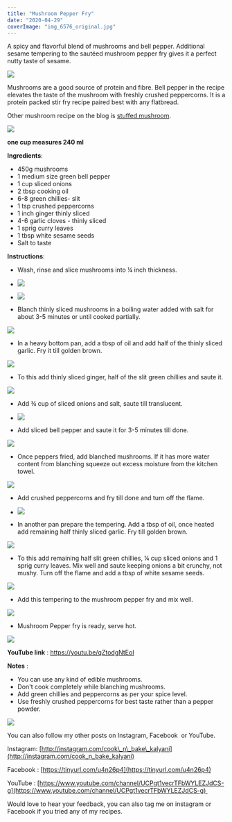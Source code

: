 ```yaml
---
title: "Mushroom Pepper Fry"
date: "2020-04-29"
coverImage: "img_6576_original.jpg"
---
```


A spicy and flavorful blend of mushrooms and bell pepper. Additional sesame tempering to the sautéed mushroom pepper fry gives it a perfect nutty taste of sesame.

![](https://cooknbakekalyani.files.wordpress.com/2020/04/img_6581_original.jpg?w=1024)

Mushrooms are a good source of protein and fibre. Bell pepper in the recipe elevates the taste of the mushroom with freshly crushed peppercorns. It is a protein packed stir fry recipe paired best with any flatbread.

Other mushroom recipe on the blog is [stuffed mushroom](https://cooknbakekalyani.wordpress.com/2020/01/27/stuffed-mushroom/).

![](https://cooknbakekalyani.files.wordpress.com/2020/04/img_6580_original.jpg?w=1024)

**one cup measures 240 ml**

**Ingredients**: 

- 450g mushrooms 
- 1 medium size green bell pepper 
- 1 cup sliced onions 
- 2 tbsp cooking oil 
- 6-8 green chillies- slit 
- 1 tsp crushed peppercorns 
- 1 inch ginger thinly sliced 
- 4-6 garlic cloves - thinly sliced 
- 1 sprig curry leaves 
- 1 tbsp white sesame seeds 
- Salt to taste 

**Instructions**:

- Wash, rinse and slice mushrooms into ¼ inch thickness.

- ![](images/img_6526_original.jpg)
    
- ![](images/img_6529_original.jpg)
    

- Blanch thinly sliced mushrooms in a boiling water added with salt for about 3-5 minutes or until cooked partially.

![](https://cooknbakekalyani.files.wordpress.com/2020/04/img_6532_original.jpg?w=1024)

- In a heavy bottom pan, add a tbsp of oil and add half of the thinly sliced garlic. Fry it till golden brown.

![](https://cooknbakekalyani.files.wordpress.com/2020/04/img_6550_original.jpg?w=1024)

- To this add thinly sliced ginger, half of the slit green chillies and saute it.

![](https://cooknbakekalyani.files.wordpress.com/2020/04/img_6551_original.jpg?w=1024)

- Add ¾ cup of sliced onions and salt, saute till translucent.

- ![](images/img_6552_original.jpg)
    

- Add sliced bell pepper and saute it for 3-5 minutes till done.

![](https://cooknbakekalyani.files.wordpress.com/2020/04/img_6564_original.jpg?w=1024)

- Once peppers fried, add blanched mushrooms. If it has more water content from blanching squeeze out excess moisture from the kitchen towel.

![](https://cooknbakekalyani.files.wordpress.com/2020/04/img_6556_original.jpg?w=1024)

- Add crushed peppercorns and fry till done and turn off the flame.

- ![](images/img_6558_original.jpg)
    

- In another pan prepare the tempering. Add a tbsp of oil, once heated add remaining half thinly sliced garlic. Fry till golden brown.

![](https://cooknbakekalyani.files.wordpress.com/2020/04/img_6563_original.jpg?w=1024)

- To this add remaining half slit green chillies, ¼ cup sliced onions and 1 sprig curry leaves. Mix well and saute keeping onions a bit crunchy, not mushy. Turn off the flame and add a tbsp of white sesame seeds.

![](https://cooknbakekalyani.files.wordpress.com/2020/04/img_6568_original.jpg?w=1024)

- Add this tempering to the mushroom pepper fry and mix well.

![](https://cooknbakekalyani.files.wordpress.com/2020/04/img_6571_original.jpg?w=1024)

- Mushroom Pepper fry is ready, serve hot.

![](https://cooknbakekalyani.files.wordpress.com/2020/04/img_6576_original.jpg?w=1024)

**YouTube link** : https://youtu.be/qZtodgNtEoI

**Notes** :

- You can use any kind of edible mushrooms.
- Don't cook completely while blanching mushrooms.
- Add green chillies and peppercorns as per your spice level.
- Use freshly crushed peppercorns for best taste rather than a pepper powder.

![](https://cooknbakekalyani.files.wordpress.com/2020/04/img_6579_original.jpg?w=1024)

You can also follow my other posts on Instagram, Facebook  or YouTube. 

Instagram: [http://instagram.com/cook\_n\_bake\_kalyani](http://instagram.com/cook_n_bake_kalyani)

Facebook : [https://tinyurl.com/u4n26p4](https://tinyurl.com/u4n26p4)

YouTube : [https://www.youtube.com/channel/UCPgt1vecrTFbWYLEZJdCS-g](https://www.youtube.com/channel/UCPgt1vecrTFbWYLEZJdCS-g) 

Would love to hear your feedback, you can also tag me on instagram or Facebook if you tried any of my recipes.
